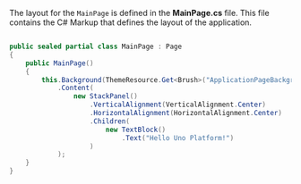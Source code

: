 The layout for the `MainPage` is defined in the **MainPage.cs** file. This file contains the C# Markup that defines the layout of the application.

```csharp

public sealed partial class MainPage : Page
{
    public MainPage()
    {
        this.Background(ThemeResource.Get<Brush>("ApplicationPageBackgroundThemeBrush"))
            .Content(
                new StackPanel()
                    .VerticalAlignment(VerticalAlignment.Center)
                    .HorizontalAlignment(HorizontalAlignment.Center)
                    .Children(
                        new TextBlock()
                            .Text("Hello Uno Platform!")
                    )
            );
    }
}

```
